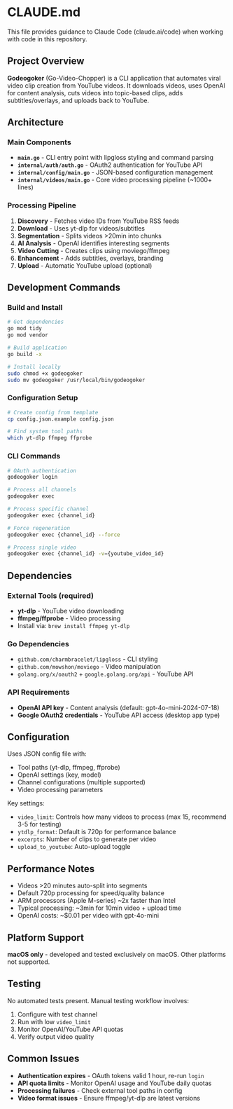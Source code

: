 # CLAUDE.md

This file provides guidance to Claude Code (claude.ai/code) when working with code in this repository.

## Project Overview

**Godeogoker** (Go-Video-Chopper) is a CLI application that automates viral video clip creation from YouTube videos. It downloads videos, uses OpenAI for content analysis, cuts videos into topic-based clips, adds subtitles/overlays, and uploads back to YouTube.

## Architecture

### Main Components
- **`main.go`** - CLI entry point with lipgloss styling and command parsing
- **`internal/auth/auth.go`** - OAuth2 authentication for YouTube API
- **`internal/config/main.go`** - JSON-based configuration management  
- **`internal/videos/main.go`** - Core video processing pipeline (~1000+ lines)

### Processing Pipeline
1. **Discovery** - Fetches video IDs from YouTube RSS feeds
2. **Download** - Uses yt-dlp for videos/subtitles
3. **Segmentation** - Splits videos >20min into chunks
4. **AI Analysis** - OpenAI identifies interesting segments
5. **Video Cutting** - Creates clips using moviego/ffmpeg
6. **Enhancement** - Adds subtitles, overlays, branding
7. **Upload** - Automatic YouTube upload (optional)

## Development Commands

### Build and Install
```bash
# Get dependencies
go mod tidy
go mod vendor

# Build application
go build -x

# Install locally
sudo chmod +x godeogoker
sudo mv godeogoker /usr/local/bin/godeogoker
```

### Configuration Setup
```bash
# Create config from template
cp config.json.example config.json

# Find system tool paths
which yt-dlp ffmpeg ffprobe
```

### CLI Commands
```bash
# OAuth authentication
godeogoker login

# Process all channels
godeogoker exec

# Process specific channel
godeogoker exec {channel_id}

# Force regeneration
godeogoker exec {channel_id} --force

# Process single video
godeogoker exec {channel_id} -v={youtube_video_id}
```

## Dependencies

### External Tools (required)
- **yt-dlp** - YouTube video downloading
- **ffmpeg/ffprobe** - Video processing
- Install via: `brew install ffmpeg yt-dlp`

### Go Dependencies
- `github.com/charmbracelet/lipgloss` - CLI styling
- `github.com/mowshon/moviego` - Video manipulation
- `golang.org/x/oauth2` + `google.golang.org/api` - YouTube API

### API Requirements
- **OpenAI API key** - Content analysis (default: gpt-4o-mini-2024-07-18)
- **Google OAuth2 credentials** - YouTube API access (desktop app type)

## Configuration

Uses JSON config file with:
- Tool paths (yt-dlp, ffmpeg, ffprobe)
- OpenAI settings (key, model)
- Channel configurations (multiple supported)
- Video processing parameters

Key settings:
- `video_limit`: Controls how many videos to process (max 15, recommend 3-5 for testing)
- `ytdlp_format`: Default is 720p for performance balance
- `excerpts`: Number of clips to generate per video
- `upload_to_youtube`: Auto-upload toggle

## Performance Notes

- Videos >20 minutes auto-split into segments
- Default 720p processing for speed/quality balance
- ARM processors (Apple M-series) ~2x faster than Intel
- Typical processing: ~3min for 10min video + upload time
- OpenAI costs: ~$0.01 per video with gpt-4o-mini

## Platform Support

**macOS only** - developed and tested exclusively on macOS. Other platforms not supported.

## Testing

No automated tests present. Manual testing workflow involves:
1. Configure with test channel
2. Run with low `video_limit` 
3. Monitor OpenAI/YouTube API quotas
4. Verify output video quality

## Common Issues

- **Authentication expires** - OAuth tokens valid 1 hour, re-run `login`
- **API quota limits** - Monitor OpenAI usage and YouTube daily quotas
- **Processing failures** - Check external tool paths in config
- **Video format issues** - Ensure ffmpeg/yt-dlp are latest versions